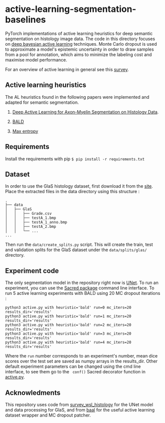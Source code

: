 # active-learning-segmentation-baselines

PyTorch implementations of active learning heuristics for deep semantic segmentation on histology image data. 
The code in this directory focuses on [deep bayesian active learning](https://arxiv.org/abs/1703.02910) techniques. 
Monte Carlo dropout is used to approximate a model's epistemic uncertainty in order to draw samples from a
pool for annotation, which aims to minimize the labeling cost and maximise model performance.

For an overview of active learning in general see this [survey](http://burrsettles.com/pub/settles.activelearning.pdf).



## Active learning heuristics

The AL heuristics found in the following papers were implemented and adapted for semantic segmentation.

1. [Deep Active Learning for Axon-Myelin Segmentation on Histology Data](https://arxiv.org/abs/1907.05143).

2. [BALD](https://arxiv.org/abs/1703.02910)

3. [Max entropy](https://arxiv.org/abs/1703.02910)

## Requirements

Install the requirements with pip ```$ pip install -r requirements.txt```

## Dataset

In order to use the GlaS histology dataset, first download it from the [site](https://warwick.ac.uk/fac/sci/dcs/research/tia/glascontest/download/).
Place the extracted files in the data directory using this structure :

```
.
├── data
│   ├── GlaS
│   │   ├── Grade.csv
│   │   ├── testA_1.bmp
│   │   ├── testA_1_anno.bmp
│   │   ├── testA_2.bmp
│   │   └── ...
...
```

Then run the ``` data/create_splits.py ``` script. This will create the train, test and validation splits 
for the GlaS dataset under the ```data/splits/glas/``` directory.

## Experiment code

The only segmentation model in the repository right now is [UNet](https://arxiv.org/abs/1505.04597). 
To run an experiment, you can use the [Sacred package](https://pypi.org/project/sacred/) command line interface. 
To run 5 active learning experiments with BALD using 20 MC dropout iterations : 

```
python3 active.py with heuristic='bald' run=0 mc_iters=20 results_dir='results'
python3 active.py with heuristic='bald' run=1 mc_iters=20 results_dir='results'
python3 active.py with heuristic='bald' run=2 mc_iters=20 results_dir='results'
python3 active.py with heuristic='bald' run=3 mc_iters=20 results_dir='results'
python3 active.py with heuristic='bald' run=4 mc_iters=20 results_dir='results'
```

Where the ```run``` number corresponds to an experiment's number, mean dice scores over the test set are saved as numpy 
arrays in the results_dir. Other default experiment parameters can be changed using the cmd line interface, to see them
 go to the ``` conf()``` Sacred decorator function in [active.py](active.py).
 
 ## Acknowledments

This repository uses code from [survey_wsl_histology](https://github.com/jeromerony/survey_wsl_histology/blob/master/README.md) 
for the UNet model and data processing for GlaS, and from [baal](https://baal.readthedocs.io/en/latest/) for the useful 
active learning dataset wrapper and MC dropout patcher.